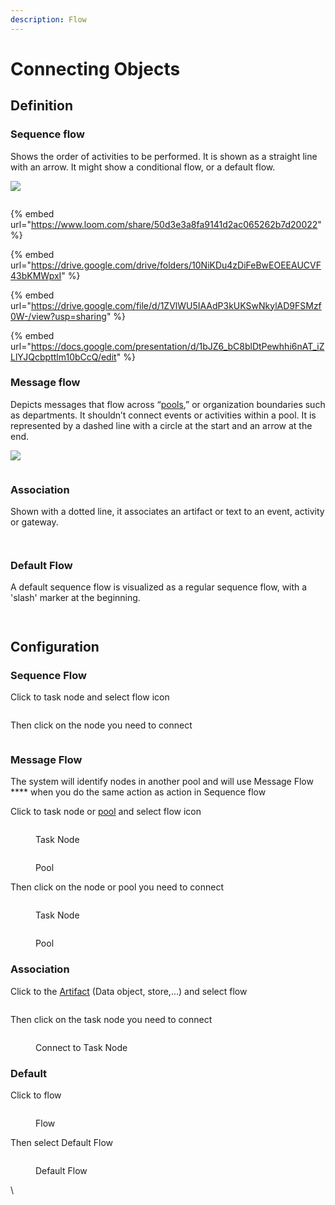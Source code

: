 ```yaml
---
description: Flow
---
```


# Connecting Objects

## **Definition**

### **Sequence flow**

Shows the order of activities to be performed. It is shown as a straight line with an arrow. It might show a conditional flow, or a default flow.

![](https://d2slcw3kip6qmk.cloudfront.net/marketing/pages/chart/seo/bpmn/sequence-flow.svg)

<figure><img src="../../../.gitbook/assets/image (29) (1).png" alt=""><figcaption></figcaption></figure>

{% embed url="https://www.loom.com/share/50d3e3a8fa9141d2ac065262b7d20022" %}

{% embed url="https://drive.google.com/drive/folders/10NiKDu4zDiFeBwEOEEAUCVF43bKMWpxI" %}

{% embed url="https://drive.google.com/file/d/1ZVlWU5IAAdP3kUKSwNkylAD9FSMzf0W-/view?usp=sharing" %}

{% embed url="https://docs.google.com/presentation/d/1bJZ6_bC8blDtPewhhi6nAT_iZLlYJQcbpttlm10bCcQ/edit" %}

### **Message flow**

Depicts messages that flow across “[pools](swimlanes.md),” or organization boundaries such as departments. It shouldn’t connect events or activities within a pool. It is represented by a dashed line with a circle at the start and an arrow at the end.

![](https://d2slcw3kip6qmk.cloudfront.net/marketing/pages/chart/seo/bpmn/message-flow.svg)

<figure><img src="../../../.gitbook/assets/image (21) (3).png" alt=""><figcaption></figcaption></figure>

### **Association**

Shown with a dotted line, it associates an artifact or text to an event, activity or gateway.

<figure><img src="../../../.gitbook/assets/image (30) (1).png" alt=""><figcaption></figcaption></figure>

<figure><img src="../../../.gitbook/assets/image (31).png" alt=""><figcaption></figcaption></figure>

### Default Flow

A default sequence flow is visualized as a regular sequence flow, with a 'slash' marker at the beginning.

<figure><img src="../../../.gitbook/assets/image (26) (2).png" alt=""><figcaption></figcaption></figure>

<figure><img src="../../../.gitbook/assets/image (24).png" alt=""><figcaption></figcaption></figure>

## Configuration

### **Sequence Flow**

Click to task node and select flow icon

<figure><img src="../../../.gitbook/assets/image (23) (2).png" alt=""><figcaption></figcaption></figure>

Then click on the node you need to connect

<figure><img src="../../../.gitbook/assets/image (17) (3).png" alt=""><figcaption></figcaption></figure>

### **Message Flow**

The system will identify nodes in another pool and will use Message Flow \*\*\*\* when you do the same action as action in Sequence flow

Click to task node or [pool](swimlanes.md) and select flow icon

<figure><img src="../../../.gitbook/assets/image (13) (1).png" alt=""><figcaption><p>Task Node</p></figcaption></figure>

<figure><img src="../../../.gitbook/assets/image (19) (2).png" alt=""><figcaption><p>Pool</p></figcaption></figure>

Then click on the node or pool you need to connect

<figure><img src="../../../.gitbook/assets/image (32) (2).png" alt=""><figcaption><p>Task Node</p></figcaption></figure>

<figure><img src="../../../.gitbook/assets/image (12) (3).png" alt=""><figcaption><p>Pool</p></figcaption></figure>

### Association

Click to the [Artifact](artifacts.md) (Data object, store,...) and select flow

<figure><img src="../../../.gitbook/assets/image (20).png" alt=""><figcaption></figcaption></figure>

Then click on the task node you need to connect

<figure><img src="../../../.gitbook/assets/image (14) (4).png" alt=""><figcaption><p>Connect to Task Node</p></figcaption></figure>

### Default

Click to flow

<figure><img src="../../../.gitbook/assets/image (15) (1) (2).png" alt=""><figcaption><p>Flow</p></figcaption></figure>

Then select Default Flow

<figure><img src="../../../.gitbook/assets/image (25) (1).png" alt=""><figcaption><p>Default Flow</p></figcaption></figure>

\\
